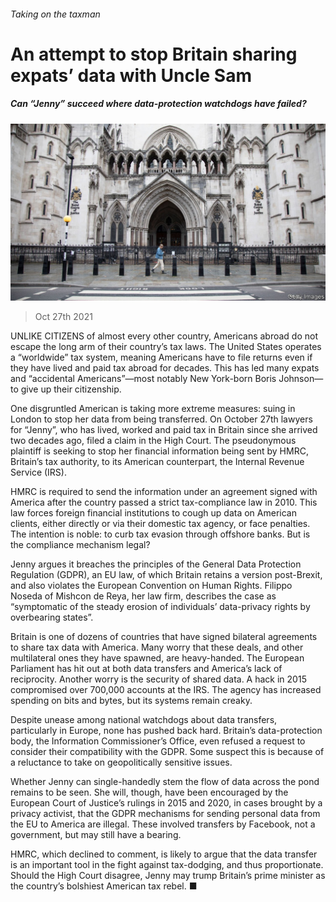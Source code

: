 ###### Taking on the taxman

# An attempt to stop Britain sharing expats’ data with Uncle Sam 

##### Can “Jenny” succeed where data-protection watchdogs have failed? 

![image](images/20211030_brp501.jpg) 

> Oct 27th 2021 

UNLIKE CITIZENS of almost every other country, Americans abroad do not escape the long arm of their country’s tax laws. The United States operates a “worldwide” tax system, meaning Americans have to file returns even if they have lived and paid tax abroad for decades. This has led many expats and “accidental Americans”—most notably New York-born Boris Johnson—to give up their citizenship.

One disgruntled American is taking more extreme measures: suing in London to stop her data from being transferred. On October 27th lawyers for “Jenny”, who has lived, worked and paid tax in Britain since she arrived two decades ago, filed a claim in the High Court. The pseudonymous plaintiff is seeking to stop her financial information being sent by HMRC, Britain’s tax authority, to its American counterpart, the Internal Revenue Service (IRS).


HMRC is required to send the information under an agreement signed with America after the country passed a strict tax-compliance law in 2010. This law forces foreign financial institutions to cough up data on American clients, either directly or via their domestic tax agency, or face penalties. The intention is noble: to curb tax evasion through offshore banks. But is the compliance mechanism legal?

Jenny argues it breaches the principles of the General Data Protection Regulation (GDPR), an EU law, of which Britain retains a version post-Brexit, and also violates the European Convention on Human Rights. Filippo Noseda of Mishcon de Reya, her law firm, describes the case as “symptomatic of the steady erosion of individuals’ data-privacy rights by overbearing states”.

Britain is one of dozens of countries that have signed bilateral agreements to share tax data with America. Many worry that these deals, and other multilateral ones they have spawned, are heavy-handed. The European Parliament has hit out at both data transfers and America’s lack of reciprocity. Another worry is the security of shared data. A hack in 2015 compromised over 700,000 accounts at the IRS. The agency has increased spending on bits and bytes, but its systems remain creaky.

Despite unease among national watchdogs about data transfers, particularly in Europe, none has pushed back hard. Britain’s data-protection body, the Information Commissioner’s Office, even refused a request to consider their compatibility with the GDPR. Some suspect this is because of a reluctance to take on geopolitically sensitive issues.

Whether Jenny can single-handedly stem the flow of data across the pond remains to be seen. She will, though, have been encouraged by the European Court of Justice’s rulings in 2015 and 2020, in cases brought by a privacy activist, that the GDPR mechanisms for sending personal data from the EU to America are illegal. These involved transfers by Facebook, not a government, but may still have a bearing.

HMRC, which declined to comment, is likely to argue that the data transfer is an important tool in the fight against tax-dodging, and thus proportionate. Should the High Court disagree, Jenny may trump Britain’s prime minister as the country’s bolshiest American tax rebel. ■

